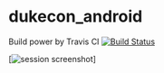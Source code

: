 # dukecon_android

Build power by Travis CI [![Build Status](https://travis-ci.org/dukecon/dukecon_android.svg?branch=feature%2Fclean-kotlin-multi-module)](https://travis-ci.org/dukecon/dukecon_android)

[![session screenshot](https://github.com/dukecon/dukecon_android/raw/develop/img/screen1.png)]
